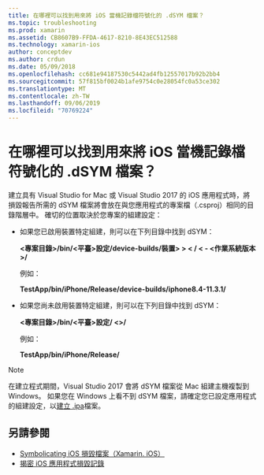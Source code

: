```yaml
---
title: 在哪裡可以找到用來將 iOS 當機記錄檔符號化的 .dSYM 檔案？
ms.topic: troubleshooting
ms.prod: xamarin
ms.assetid: CB8607B9-FFDA-4617-8210-8E43EC512588
ms.technology: xamarin-ios
author: conceptdev
ms.author: crdun
ms.date: 05/09/2018
ms.openlocfilehash: cc681e94187530c5442ad4fb12557017b92b2bb4
ms.sourcegitcommit: 57f815bf0024b1afe9754c0e28054fc0a53ce302
ms.translationtype: MT
ms.contentlocale: zh-TW
ms.lasthandoff: 09/06/2019
ms.locfileid: "70769224"
---
```

# <a name="where-can-i-find-the-dsym-file-to-symbolicate-ios-crash-logs"></a>在哪裡可以找到用來將 iOS 當機記錄檔符號化的 .dSYM 檔案？

建立具有 Visual Studio for Mac 或 Visual Studio 2017 的 iOS 應用程式時，將損毀報告所需的 dSYM 檔案將會放在與您應用程式的專案檔（.csproj）相同的目錄階層中。 確切的位置取決於您專案的組建設定：

- 如果您已啟用裝置特定組建，則可以在下列目錄中找到 dSYM：

    **&lt;專案目錄&gt;/bin/&lt;平臺&gt;設定/device-builds/裝置&gt; &gt; &lt; / &lt; - &lt;作業系統版本&gt;/**

    例如：
  
    **TestApp/bin/iPhone/Release/device-builds/iphone8.4-11.3.1/**

- 如果您尚未啟用裝置特定組建，則可以在下列目錄中找到 dSYM：

    **&lt;專案目錄&gt;/bin/&lt;平臺&gt;設定/ &lt;&gt;/**

    例如：

    **TestApp/bin/iPhone/Release/**

> [!NOTE]
> 在建立程式期間，Visual Studio 2017 會將 dSYM 檔案從 Mac 組建主機複製到 Windows。 如果您在 Windows 上看不到 dSYM 檔案，請確定您已設定應用程式的組建設定，以[建立 .ipa](~/ios/deploy-test/app-distribution/ipa-support.md)檔案。

## <a name="see-also"></a>另請參閱

- [Symbolicating iOS 損毀檔案（Xamarin. iOS）](https://www.jmillerdev.net/symbolicating-ios-crash-files-xamarin-ios/)
- [揭密 iOS 應用程式損毀記錄](https://www.raywenderlich.com/23704/demystifying-ios-application-crash-logs)
